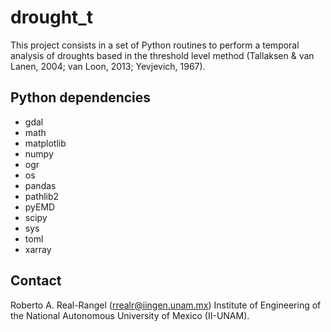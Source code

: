 # drought_t
This project consists in a set of Python routines to perform a temporal analysis of droughts based in the threshold level method (Tallaksen & van Lanen, 2004; van Loon, 2013; Yevjevich, 1967).

## Python dependencies
* gdal
* math
* matplotlib
* numpy
* ogr
* os
* pandas
* pathlib2
* pyEMD
* scipy
* sys
* toml
* xarray

## Contact
Roberto A. Real-Rangel (rrealr@iingen.unam.mx)
Institute of Engineering of the National Autonomous University of Mexico (II-UNAM).
